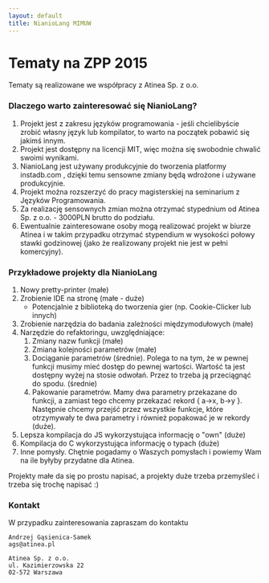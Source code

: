 ```yaml
---
layout: default
title: NianioLang MIMUW
---
```


# Tematy na ZPP 2015

Tematy są realizowane we współpracy z Atinea Sp. z o.o.

### Dlaczego warto zainteresować się NianioLang?

1. Projekt jest z zakresu języków programowania - jeśli chcielibyście zrobić własny język lub kompilator,
   to warto na początek pobawić się jakimś innym.
2. Projekt jest dostępny na licencji MIT, więc można się swobodnie chwalić swoimi wynikami.
3. NianioLang jest używany produkcyjnie do tworzenia platformy instadb.com , dzięki temu
   sensowne zmiany będą wdrożone i używane produkcyjnie.
4. Projekt można rozszerzyć do pracy magisterskiej na seminarium z Języków Programowania.
5. Za realizację sensownych zmian można otrzymać stypednium od Atinea Sp. z o.o. - 3000PLN brutto do podziału.
6. Ewentualnie zainteresowane osoby mogą realizować projekt w biurze Atinea i w takim przypadku
   otrzymać stypendium w wysokości połowy stawki godzinowej (jako że realizowany projekt nie jest w pełni komercyjny).

### Przykładowe projekty dla NianioLang

1. Nowy pretty-printer (małe)
2. Zrobienie IDE na stronę (małe - duże)
   * Potencjalnie z biblioteką do tworzenia gier (np. Cookie-Clicker lub innych)
3. Zrobienie narzędzia do badania zależności międzymodułowych (małe)
4. Narzędzie do refaktoringu, uwzględniające:
   1. Zmiany nazw funkcji (małe)
   2. Zmiana kolejności parametrów (małe)
   3. Dociąganie parametrów (średnie). Polega to na tym, że w pewnej funkcji musimy mieć dostęp do pewnej wartości.
      Wartość ta jest dostępny wyżej na stosie odwołań. Przez to trzeba ją przeciągnąć do spodu. (średnie)
   4. Pakowanie parametrów. Mamy dwa parametry przekazane do funkcji, a zamiast tego chcemy
      przekazać rekord { a->x, b->y }. Następnie chcemy przejść przez wszystkie funkcje, które otrzymywały te dwa
      parametry i również popakować je w rekordy (duże).
5. Lepsza kompilacja do JS wykorzystująca informację o "own" (duże)
6. Kompilacja do C wykorzystująca informację o typach (duże)
7. Inne pomysły. Chętnie pogadamy o Waszych pomysłach i powiemy Wam na ile byłyby przydatne dla Atinea.

Projekty małe da się po prostu napisać, a projekty duże trzeba przemyśleć i trzeba się trochę napisać :)

### Kontakt

W przypadku zainteresowania zapraszam do kontaktu

    Andrzej Gąsienica-Samek
    ags@atinea.pl

    Atinea Sp. z o.o.
    ul. Kazimierzowska 22
    02-572 Warszawa

